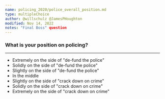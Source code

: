 ```yaml
---
name: policing_2020/police_overall_position.md
type: multipleChoice
author: @willschulz @JamesPHoughton
modified: Nov 14, 2022
notes: "Final Boss" question
---
```


### What is your position on policing?

---

- Extremely on the side of "de-fund the police"
- Solidly on the side of "de-fund the police"
- Slightly on the side of "de-fund the police"
- In the middle
- Slightly on the side of "crack down on crime"
- Solidly on the side of "crack down on crime"
- Extremely on the side of "crack down on crime"
